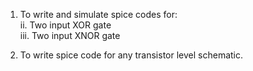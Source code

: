 1. To write and simulate spice codes for:  
   ii. Two input XOR gate  
   iii. Two input XNOR gate 
   
2. To write spice code for any transistor level schematic.